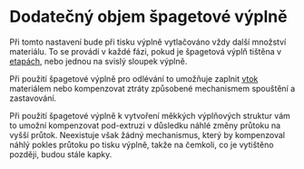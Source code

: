 Dodatečný objem špagetové výplně
====

Při tomto nastavení bude při tisku výplně vytlačováno vždy další množství materiálu. To se provádí v každé fázi, pokud je špagetová výplň tištěna v [etapách](spaghetti_infill_stepped.md), nebo jednou na svislý sloupek výplně.

Při použití špagetové výplně pro odlévání to umožňuje zaplnit [vtok](https://en.wikipedia.org/wiki/Sprue_\(manufacturing\)) materiálem nebo kompenzovat ztráty způsobené mechanismem spouštění a zastavování.

Při použití špagetové výplně k vytvoření měkkých výplňových struktur vám to umožní kompenzovat pod-extruzi v důsledku náhlé změny průtoku na vyšší průtok. Neexistuje však žádný mechanismus, který by kompenzoval náhlý pokles průtoku po tisku výplně, takže na čemkoli, co je vytištěno později, budou stále kapky.
